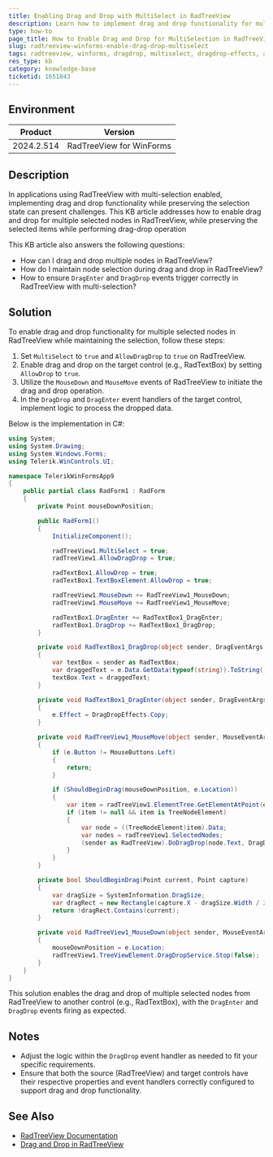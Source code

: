 ```yaml
---
title: Enabling Drag and Drop with MultiSelect in RadTreeView
description: Learn how to implement drag and drop functionality for multiple selected nodes in RadTreeView for WinForms.
type: how-to
page_title: How to Enable Drag and Drop for MultiSelection in RadTreeView
slug: radtreeview-winforms-enable-drag-drop-multiselect
tags: radtreeview, winforms, dragdrop, multiselect, dragdrop-effects, allowdragdrop, mousedown, mousemove
res_type: kb
category: knowledge-base
ticketid: 1651843
---
```


## Environment

| Product | Version |
| --- | --- |
| 2024.2.514 | RadTreeView for WinForms | [Dinko Krastev](https://www.telerik.com/blogs/author/dinko-krastev)|

## Description

In applications using RadTreeView with multi-selection enabled, implementing drag and drop functionality while preserving the selection state can present challenges. This KB article addresses how to enable drag and drop for multiple selected nodes in RadTreeView, while preserving the selected items while performing drag-drop operation

This KB article also answers the following questions:
- How can I drag and drop multiple nodes in RadTreeView?
- How do I maintain node selection during drag and drop in RadTreeView?
- How to ensure `DragEnter` and `DragDrop` events trigger correctly in RadTreeView with multi-selection?

## Solution

To enable drag and drop functionality for multiple selected nodes in RadTreeView while maintaining the selection, follow these steps:

1. Set `MultiSelect` to `true` and `AllowDragDrop` to `true` on RadTreeView.
2. Enable drag and drop on the target control (e.g., RadTextBox) by setting `AllowDrop` to `true`.
3. Utilize the `MouseDown` and `MouseMove` events of RadTreeView to initiate the drag and drop operation.
4. In the `DragDrop` and `DragEnter` event handlers of the target control, implement logic to process the dropped data.

Below is the implementation in C#:

```csharp
using System;
using System.Drawing;
using System.Windows.Forms;
using Telerik.WinControls.UI;

namespace TelerikWinFormsApp9
{
    public partial class RadForm1 : RadForm
    {
        private Point mouseDownPosition;

        public RadForm1()
        {
            InitializeComponent();

            radTreeView1.MultiSelect = true;
            radTreeView1.AllowDragDrop = true;

            radTextBox1.AllowDrop = true;
            radTextBox1.TextBoxElement.AllowDrop = true;

            radTreeView1.MouseDown += RadTreeView1_MouseDown;
            radTreeView1.MouseMove += RadTreeView1_MouseMove;

            radTextBox1.DragEnter += RadTextBox1_DragEnter;
            radTextBox1.DragDrop += RadTextBox1_DragDrop;
        }

        private void RadTextBox1_DragDrop(object sender, DragEventArgs e)
        {
            var textBox = sender as RadTextBox;
            var draggedText = e.Data.GetData(typeof(string)).ToString();
            textBox.Text = draggedText;
        }

        private void RadTextBox1_DragEnter(object sender, DragEventArgs e)
        {
            e.Effect = DragDropEffects.Copy;
        }

        private void RadTreeView1_MouseMove(object sender, MouseEventArgs e)
        {
            if (e.Button != MouseButtons.Left)
            {
                return;
            }

            if (ShouldBeginDrag(mouseDownPosition, e.Location))
            {
                var item = radTreeView1.ElementTree.GetElementAtPoint(e.Location);
                if (item != null && item is TreeNodeElement)
                {
                    var node = ((TreeNodeElement)item).Data;
                    var nodes = radTreeView1.SelectedNodes;
                    (sender as RadTreeView).DoDragDrop(node.Text, DragDropEffects.Copy);
                }
            }
        }

        private bool ShouldBeginDrag(Point current, Point capture)
        {
            var dragSize = SystemInformation.DragSize;
            var dragRect = new Rectangle(capture.X - dragSize.Width / 2, capture.Y - dragSize.Height / 2, dragSize.Width, dragSize.Height);
            return !dragRect.Contains(current);
        }

        private void RadTreeView1_MouseDown(object sender, MouseEventArgs e)
        {
            mouseDownPosition = e.Location;
            radTreeView1.TreeViewElement.DragDropService.Stop(false);
        }
    }
}
```

This solution enables the drag and drop of multiple selected nodes from RadTreeView to another control (e.g., RadTextBox), with the `DragEnter` and `DragDrop` events firing as expected. 

## Notes
- Adjust the logic within the `DragDrop` event handler as needed to fit your specific requirements.
- Ensure that both the source (RadTreeView) and target controls have their respective properties and event handlers correctly configured to support drag and drop functionality.

## See Also
- [RadTreeView Documentation](https://docs.telerik.com/devtools/winforms/controls/treeview/overview)
- [Drag and Drop in RadTreeView](https://docs.telerik.com/devtools/winforms/controls/treeview/drag-and-drop)
